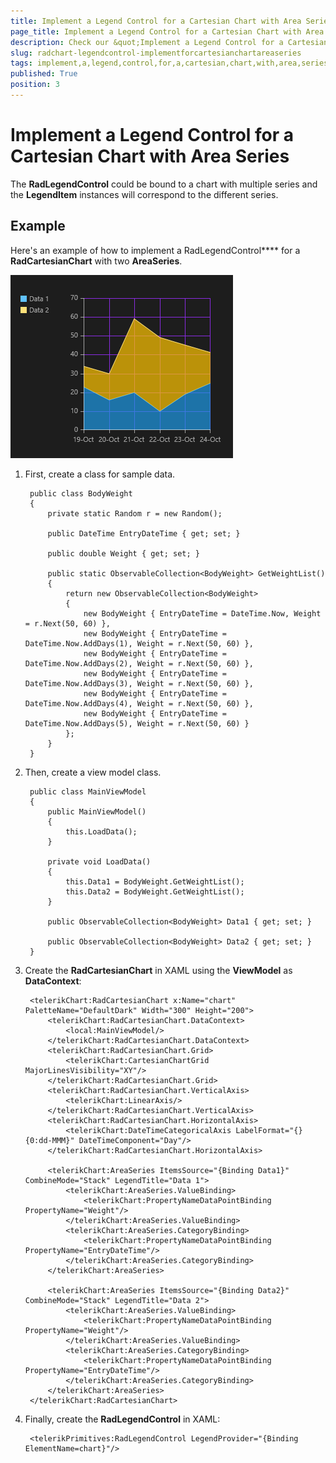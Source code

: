 ```yaml
---
title: Implement a Legend Control for a Cartesian Chart with Area Series
page_title: Implement a Legend Control for a Cartesian Chart with Area Series
description: Check our &quot;Implement a Legend Control for a Cartesian Chart with Area Series&quot; documentation article for RadChart for UWP control.
slug: radchart-legendcontrol-implementforcartesianchartareaseries
tags: implement,a,legend,control,for,a,cartesian,chart,with,area,series
published: True
position: 3
---
```


# Implement a Legend Control for a Cartesian Chart with Area Series

The **RadLegendControl** could be bound to a chart with multiple series and the **LegendItem** instances will correspond to the different series.

## Example

Here's an example of how to implement a RadLegendControl**** for a **RadCartesianChart** with two **AreaSeries**.

![Cartesian Area Series Legend Contro](images/CartesianAreaSeriesLegendContro.png)

1. First, create a class for sample data.

		public class BodyWeight
		{
		    private static Random r = new Random();
		
		    public DateTime EntryDateTime { get; set; }
		
		    public double Weight { get; set; }
		
		    public static ObservableCollection<BodyWeight> GetWeightList()
		    {
		        return new ObservableCollection<BodyWeight>
		        {
		            new BodyWeight { EntryDateTime = DateTime.Now, Weight = r.Next(50, 60) },
		            new BodyWeight { EntryDateTime = DateTime.Now.AddDays(1), Weight = r.Next(50, 60) },
		            new BodyWeight { EntryDateTime = DateTime.Now.AddDays(2), Weight = r.Next(50, 60) },
		            new BodyWeight { EntryDateTime = DateTime.Now.AddDays(3), Weight = r.Next(50, 60) },
		            new BodyWeight { EntryDateTime = DateTime.Now.AddDays(4), Weight = r.Next(50, 60) },
		            new BodyWeight { EntryDateTime = DateTime.Now.AddDays(5), Weight = r.Next(50, 60) }
		        };
		    }
		}

1. Then, create a view model class.

		public class MainViewModel
		{
		    public MainViewModel()
		    {
		        this.LoadData();
		    }
		
		    private void LoadData()
		    {
		        this.Data1 = BodyWeight.GetWeightList();
		        this.Data2 = BodyWeight.GetWeightList();
		    }
		
		    public ObservableCollection<BodyWeight> Data1 { get; set; }
		
		    public ObservableCollection<BodyWeight> Data2 { get; set; }
		}

1. Create the **RadCartesianChart** in XAML using the **ViewModel** as **DataContext**:

		<telerikChart:RadCartesianChart x:Name="chart" PaletteName="DefaultDark" Width="300" Height="200">
		    <telerikChart:RadCartesianChart.DataContext>
		        <local:MainViewModel/>
		    </telerikChart:RadCartesianChart.DataContext>
		    <telerikChart:RadCartesianChart.Grid>
		        <telerikChart:CartesianChartGrid MajorLinesVisibility="XY"/>
		    </telerikChart:RadCartesianChart.Grid>
		    <telerikChart:RadCartesianChart.VerticalAxis>
		        <telerikChart:LinearAxis/>
		    </telerikChart:RadCartesianChart.VerticalAxis>
		    <telerikChart:RadCartesianChart.HorizontalAxis>
		        <telerikChart:DateTimeCategoricalAxis LabelFormat="{}{0:dd-MMM}" DateTimeComponent="Day"/>
		    </telerikChart:RadCartesianChart.HorizontalAxis>
		
		    <telerikChart:AreaSeries ItemsSource="{Binding Data1}" CombineMode="Stack" LegendTitle="Data 1">
		        <telerikChart:AreaSeries.ValueBinding>
		            <telerikChart:PropertyNameDataPointBinding PropertyName="Weight"/>
		        </telerikChart:AreaSeries.ValueBinding>
		        <telerikChart:AreaSeries.CategoryBinding>
		            <telerikChart:PropertyNameDataPointBinding PropertyName="EntryDateTime"/>
		        </telerikChart:AreaSeries.CategoryBinding>
		    </telerikChart:AreaSeries>
		
		    <telerikChart:AreaSeries ItemsSource="{Binding Data2}"  CombineMode="Stack" LegendTitle="Data 2">
		        <telerikChart:AreaSeries.ValueBinding>
		            <telerikChart:PropertyNameDataPointBinding PropertyName="Weight"/>
		        </telerikChart:AreaSeries.ValueBinding>
		        <telerikChart:AreaSeries.CategoryBinding>
		            <telerikChart:PropertyNameDataPointBinding PropertyName="EntryDateTime"/>
		        </telerikChart:AreaSeries.CategoryBinding>
		    </telerikChart:AreaSeries>
		</telerikChart:RadCartesianChart>

1. Finally, create the **RadLegendControl** in XAML:

		<telerikPrimitives:RadLegendControl LegendProvider="{Binding ElementName=chart}"/>
